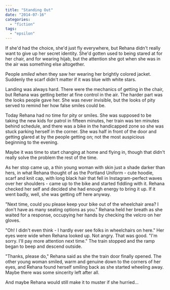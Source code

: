 ```yaml
---
title: "Standing Out"
date: "2014-07-16"
categories: 
  - "fiction"
tags: 
  - "epsilon"
---
```


If she'd had the choice, she'd just fly everywhere, but Rehana didn't really want to give up her secret identity. She'd gotten used to being stared at for her chair, and for wearing hijab, but the attention she got when she was in the air was something else altogether.

People _smiled_ when they saw her wearing her brightly colored jacket. Suddenly the scarf didn't matter if it was blue with white stars.

Landing was always hard. There were the mechanics of getting in the chair, but Rehana was getting better at fine control in the air. The harder part was the looks people gave her. She was never invisible, but the looks of pity served to remind her how false smiles could be.

Today Rehana had no time for pity or smiles. She was supposed to be taking the new kids for patrol in fifteen minutes, her train was ten minutes behind schedule, and there was a bike in the handicapped zone so she was stuck parking herself in the corner. She was half in front of the door and getting glared at by the people getting on; not the most auspicious beginning to the evening.

Maybe it was time to start changing at home and flying in, though that didn't really solve the problem the rest of the time.

As her stop came up, a thin young woman with skin just a shade darker than hers, in what Rehana thought of as the Portland Uniform - cute hoodie, scarf and knit cap, with long black hair that fell in Instagram-perfect waves over her shoulders - came up to the bike and started fiddling with it. Rehana checked her self and decided she had enough energy to bring it up. If it went badly, well, she was getting off here anyway.

"Next time, could you please keep your bike out of the wheelchair area? I don't have as many seating options as you." Rehana held her breath as she waited for a response, occupying her hands by checking the velcro on her gloves.

"Oh! I didn't even think - I hardly ever see folks in wheelchairs on here." Her eyes were wide when Rehana looked up. Not angry. That was good. "I'm sorry. I'll pay more attention next time." The train stopped and the ramp began to beep and descend outside.

"Thanks, please do," Rehana said as she the train door finally opened. The other young woman smiled, warm and genuine down to the corners of her eyes, and Rehana found herself smiling back as she started wheeling away. Maybe there was some sincerity left after all.

And maybe Rehana would still make it to muster if she hurried...
